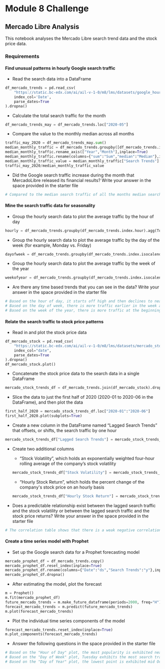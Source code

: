 # Module 8 Challenge

## Mercado Libre Analysis

This notebook analyses the Mercado Libre search trend data and the stock price data.

### Requirements

#### Find unusual patterns in hourly Google search traffic

* Read the search data into a DataFrame

``` python
df_mercado_trends = pd.read_csv(
    "https://static.bc-edx.com/ai/ail-v-1-0/m8/lms/datasets/google_hourly_search_trends.csv",
    index_col='Date',
    parse_dates=True
).dropna()
```

* Calculate the total search traffic for the month

``` python
df_mercado_trends_may = df_mercado_trends.loc["2020-05"]
```

* Compare the value to the monthly median across all months

``` python
traffic_may_2020 = df_mercado_trends_may.sum()
median_monthly_traffic = df_mercado_trends.groupby([df_mercado_trends.index.year,df_mercado_trends.index.month]).agg({"Search Trends":["sum","median"]})
median_monthly_traffic.rename_axis(["Year","Month"],inplace=True)
median_monthly_traffic.rename(columns={"sum":"Sum","median":"Median"},inplace=True)
median_monthly_traffic_value = median_monthly_traffic["Search Trends"]["Median"].median()
traffic_may_2020/median_monthly_traffic_value
```

* Did the Google search traffic increase during the month that MercadoLibre released its financial results? Write your answer in the space provided in the starter file

``` python
# Compared to the median search traffic of all the months median search traffic, the total searches in May 2020 was 749 times greater than the median search traffic across all months.
```

#### Mine the search traffic data for seasonality

* Group the hourly search data to plot the average traffic by the hour of day 

``` python
hourly = df_mercado_trends.groupby(df_mercado_trends.index.hour).agg(TotalSearchTrends = ("Search Trends", "mean"))
```

* Group the hourly search data to plot the average traffic by the day of the week (for example, Monday vs. Friday)

``` python
dayofweek = df_mercado_trends.groupby(df_mercado_trends.index.isocalendar().day).agg(TotalSearchTrends = ("Search Trends", "mean"))
```

* Group the hourly search data to plot the average traffic by the week of the year

``` python
weekofyear = df_mercado_trends.groupby(df_mercado_trends.index.isocalendar().week).agg(TotalSearchTrends = ("Search Trends", "mean"))
```

* Are there any time based trends that you can see in the data? Write your answer in the space provided in the starter file

``` python
# Based on the hour of day, it starts off high and then declines to near zero during the start of the work day and then goes back up when work hours are ending and peaks at night. 
# Based on the day of week, there is more traffic earlier in the week and then it dies down when it gets to the weekend. 
# Based on the week of the year, there is more traffic at the beginning of the year than at the end of the year.
```

#### Relate the search traffic to stock price patterns

* Read in and plot the stock price data

``` python
df_mercado_stock = pd.read_csv(
    "https://static.bc-edx.com/ai/ail-v-1-0/m8/lms/datasets/mercado_stock_price.csv",
    index_col="date",
    parse_dates=True
).dropna()
df_mercado_stock.plot()
```

* Concatenate the stock price data to the search data in a single DataFrame

``` python
mercado_stock_trends_df = df_mercado_trends.join(df_mercado_stock).dropna()
```

* Slice the data to just the first half of 2020 (2020-01 to 2020-06 in the DataFrame), and then plot the data

``` python
first_half_2020 = mercado_stock_trends_df.loc["2020-01":"2020-06"]
first_half_2020.plot(subplots=True)
```

* Create a new column in the DataFrame named “Lagged Search Trends” that offsets, or shifts, the search traffic by one hour

``` python
mercado_stock_trends_df["Lagged Search Trends"] = mercado_stock_trends_df["Search Trends"].shift(1)
```

* Create two additional columns
    * “Stock Volatility”, which holds an exponentially weighted four-hour rolling average of the company’s stock volatility

    ``` python
    mercado_stock_trends_df["Stock Volatility"] = mercado_stock_trends_df["close"].rolling(4).std()
    ```

    * “Hourly Stock Return”, which holds the percent change of the company's stock price on an hourly basis

    ``` python
    mercado_stock_trends_df["Hourly Stock Return"] = mercado_stock_trends_df["close"].pct_change(1)
    ```

* Does a predictable relationship exist between the lagged search traffic and the stock volatility or between the lagged search traffic and the stock price returns? Write your answer in the space provided in the starter file

``` python
# The correlation table shows that there is a weak negative correlation between the lagged search traffic and the stock volatility, I would say it is not significant enough to reliably predict a correlation between those two. There is an even weaker correlation between lagged search traffic and the stock price.
```

#### Create a time series model with Prophet

* Set up the Google search data for a Prophet forecasting model

``` python
mercado_prophet_df = df_mercado_trends.copy()
mercado_prophet_df.reset_index(inplace=True)
mercado_prophet_df.rename(columns={"Date":"ds","Search Trends":"y"},inplace = True)
mercado_prophet_df.dropna()
```

* After estimating the model, plot the forecast

``` python
m = Prophet()
m.fit(mercado_prophet_df)
future_mercado_trends = m.make_future_dataframe(periods=2000, freq="H")
forecast_mercado_trends = m.predict(future_mercado_trends)
m.plot(forecast_mercado_trends)
```

* Plot the individual time series components of the model

``` python
forecast_mercado_trends.reset_index(inplace=True)
m.plot_components(forecast_mercado_trends)
```

* Answer the following questions in the space provided in the starter file

``` python
# Based on the "Hour of Day" plot, the most popularity is exhibited near midnight.
# Based on the "Day of Week" plot, Tuesday exhibits the most search traffic.
# Based on the "Day of Year" plot, the lowest point is exhibited mid October.
```
